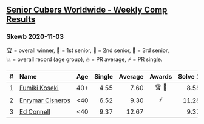 <style>table {white-space: nowrap;}</style>

## [Senior Cubers Worldwide - Weekly Comp Results](/scw-comp/results/)
### Skewb 2020-11-03

<span style="white-space: nowrap;">🏆 = overall winner</span>, <span style="white-space: nowrap;">🥇 = 1st senior</span>, <span style="white-space: nowrap;">🥈 = 2nd senior</span>, <span style="white-space: nowrap;">🥉 = 3rd senior</span>, <span style="white-space: nowrap;">💥 = overall record (age group)</span>, <span style="white-space: nowrap;">🔥 = PR average</span>, <span style="white-space: nowrap;">⚡ = PR single</span>.

| # | Name | Age | Single | Average | Awards | Solve 1 | Solve 2 | Solve 3 | Solve 4 | Solve 5 | Video |
| :--: | :-- | :--: | --: | --: | :--: | --: | --: | --: | --: | --: | :-- |
| 1 | [Fumiki Koseki](../../persons/fumiki_koseki/skewb.md) | 40+ | 4.55 | 7.60 | 🏆 🥇 | 8.58 | 11.58 | 4.55 | 5.75 | 8.48 | [Desktop](https://www.facebook.com/events/3728096903891317/permalink/3740219522679055) / [Mobile](https://m.facebook.com/events/3728096903891317?view=permalink&id=3740219522679055) |
| 2 | [Enrymar Cisneros](../../persons/enrymar_cisneros/skewb.md) | <40 | 6.52 | 9.30 | ⚡ | 11.28 | 10.09 | 6.52 | 6.52 | 17.30 | [Desktop](https://www.facebook.com/events/3728096903891317/permalink/3747550655279275) / [Mobile](https://m.facebook.com/events/3728096903891317?view=permalink&id=3747550655279275) |
| 3 | [Ed Connell](../../persons/ed_connell/skewb.md) | <40 | 9.37 | 12.67 |  | 9.37 | 11.41 | 15.70 | 13.01 | 13.59 | [Desktop](https://www.facebook.com/events/3728096903891317/permalink/3741866825847658) / [Mobile](https://m.facebook.com/events/3728096903891317?view=permalink&id=3741866825847658) |

<!-- Global site tag (gtag.js) - Google Analytics -->
<script async src="https://www.googletagmanager.com/gtag/js?id=UA-86348435-3"></script>
<script>window.dataLayer = window.dataLayer || []; function gtag() {dataLayer.push(arguments);} gtag('js', new Date()); gtag('config', 'UA-86348435-3');</script>
